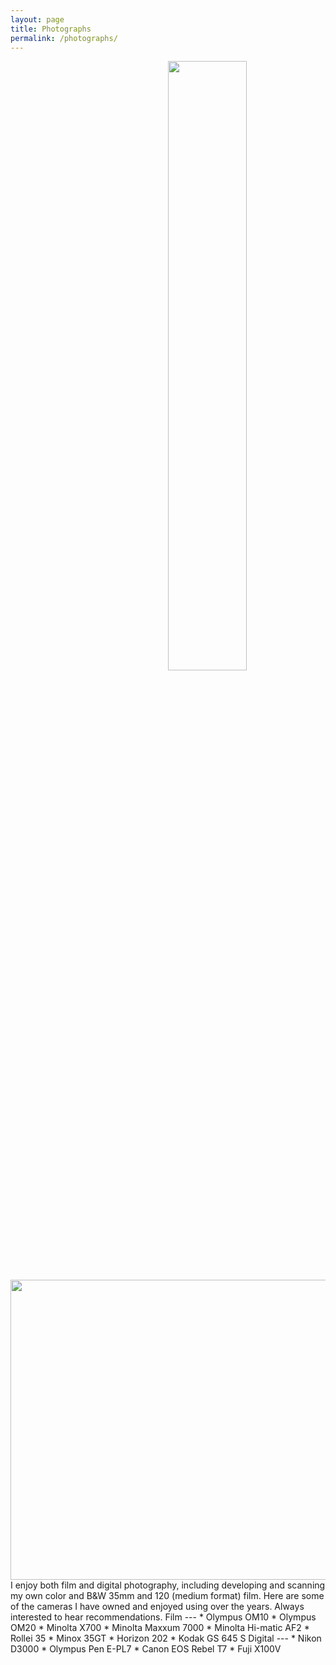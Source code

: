 ```yaml
---
layout: page
title: Photographs
permalink: /photographs/
---
```


<img style="float: right" src="../content/DSC_0545_graded_small.jpeg" height="50%" width="50%">

<!-- Embed flickr photostream --!>
<a data-flickr-embed="true" href="https://www.flickr.com/photos/193314373@N07" title=""><img src="https://live.staticflickr.com/65535/51303441677_96c80df1b2.jpg" width="640" height="480" alt=""></a><script async src="//embedr.flickr.com/assets/client-code.js" charset="utf-8"></script>

I enjoy both film and digital photography, including developing and scanning my
own color and B&W 35mm and 120 (medium format) film.

Here are some of the cameras I have owned and enjoyed using over the years.
Always interested to hear recommendations.

Film
---
* Olympus OM10
* Olympus OM20
* Minolta X700
* Minolta Maxxum 7000
* Minolta Hi-matic AF2
* Rollei 35
* Minox 35GT
* Horizon 202
* Kodak GS 645 S

Digital
---
* Nikon D3000
* Olympus Pen E-PL7
* Canon EOS Rebel T7
* Fuji X100V

